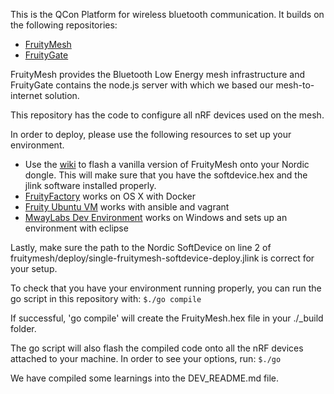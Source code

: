 This is the QCon Platform for wireless bluetooth communication. It builds on the following repositories:

* [FruityMesh](https://github.com/mwaylabs/fruitymesh)
* [FruityGate](https://github.com/microcosm/fruitygate-nrf)

FruityMesh provides the Bluetooth Low Energy mesh infrastructure and FruityGate contains the node.js server with which we based our mesh-to-internet solution.

This repository has the code to configure all nRF devices used on the mesh.

In order to deploy, please use the following resources to set up your environment.
* Use the [wiki](https://github.com/mwaylabs/fruitymesh/wiki/Quick-Start) to flash a vanilla version of FruityMesh onto your Nordic dongle. This will make sure that you have the softdevice.hex and the jlink software installed properly.
* [FruityFactory](https://github.com/FruityLoopers/fruityfactory) works on OS X with Docker
* [Fruity Ubuntu VM](https://github.com/ihassin/fruitymesh-ubuntu-vm) works with ansible and vagrant
* [MwayLabs Dev Environment](https://github.com/mwaylabs/fruitymesh-devenv) works on Windows and sets up an environment with eclipse

Lastly, make sure the path to the Nordic SoftDevice on line 2 of fruitymesh/deploy/single-fruitymesh-softdevice-deploy.jlink is correct for your setup.

To check that you have your environment running properly, you can run the go script in this repository with:
`$./go compile`

If successful, 'go compile' will create the FruityMesh.hex file in your ./\_build folder.

The go script will also flash the compiled code onto all the nRF devices attached to your machine. In order to see your options, run:
`$./go`

We have compiled some learnings into the DEV\_README.md file.
